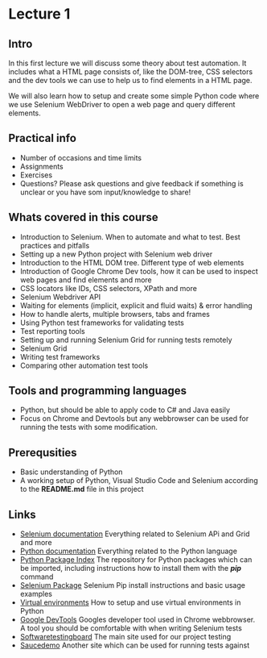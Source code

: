 # Lecture 1 #

## Intro ## 
In this first lecture we will discuss some theory about test automation. It includes what a HTML page consists of, like the DOM-tree, CSS selectors and the dev tools we can use to help us to find elements in a HTML page. 

We will also learn how to setup and create some simple Python code where we use Selenium WebDriver to open a web page and query different elements.   

## Practical info ##
- Number of occasions and time limits
- Assignments 
- Exercises
- Questions? Please ask questions and give feedback if something is unclear or you have som input/knowledge to share!

## Whats covered in this course ##
- Introduction to Selenium. When to automate and what to test. Best practices and pitfalls
- Setting up a new Python project with Selenium web driver
- Introduction to the HTML DOM tree. Different type of web elements
- Introduction of Google Chrome Dev tools, how it can be used to inspect web pages and find elements and more
- CSS locators like IDs, CSS selectors, XPath and more 
- Selenium Webdriver API
- Waiting for elements (implicit, explicit and fluid waits) & error handling
- How to handle alerts, multiple browsers, tabs and frames
- Using Python test frameworks for validating tests
- Test reporting tools
- Setting up and running Selenium Grid for running tests remotely
- Selenium Grid
- Writing test frameworks
- Comparing other automation test tools

## Tools and programming languages ##
- Python, but should be able to apply code to C# and Java easily
- Focus on Chrome and Devtools but any webbrowser can be used for running the tests with some modification.

## Prerequsities ##
- Basic understanding of Python
- A working setup of Python, Visual Studio Code and Selenium according to the **README.md** file in this project

## Links ##
- [Selenium documentation](https://www.selenium.dev/documentation/) Everything related to Selenium APi and Grid and more
- [Python documentation](https://docs.python.org/3/) Everything related to the Python language 
- [Python Package Index](https://pypi.org) The repository for Python packages which can be imported, including instructions how to install them with the **_pip_** command
- [Selenium Package](https://pypi.org/project/selenium/) Selenium Pip install instructions and basic usage examples
- [Virtual environments](https://docs.python.org/3/library/venv.html) How to setup and use virtual environments in Python 
- [Google DevTools](https://developer.chrome.com/docs/devtools) Googles developer tool used in Chrome webbrowser. A tool you should be comfortable with when writing Selenium tests
- [Softwaretestingboard](https://magento.softwaretestingboard.com) The main site used for our project testing
- [Saucedemo](https://www.saucedemo.com/) Another site which can be used for running tests against 